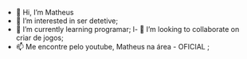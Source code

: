 - 👋 Hi, I’m  Matheus
- 👀 I’m interested in  ser detetive;
- 🌱 I’m currently learning  programar;
l- 💞️ I’m looking to collaborate on  criar de jogos;
- 📫 Me encontre pelo youtube, Matheus na  área - OFICIAL ;

<!---
theuzzo/theuzzo is a ✨ special ✨ repository because its `README.md` (this file) appears on your GitHub profile.
You can click the Preview link to take a look at your changes.
--->
